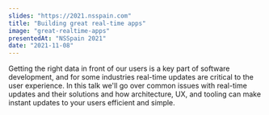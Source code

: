 ```yaml
---
slides: "https://2021.nsspain.com"
title: "Building great real-time apps"
image: "great-realtime-apps"
presentedAt: "NSSpain 2021"
date: "2021-11-08"
---
```

Getting the right data in front of our users is a key part of software development, and for some industries real-time updates are critical to the user experience. In this talk we'll go over common issues with real-time updates and their solutions and how architecture, UX, and tooling can make instant updates to your users efficient and simple.
